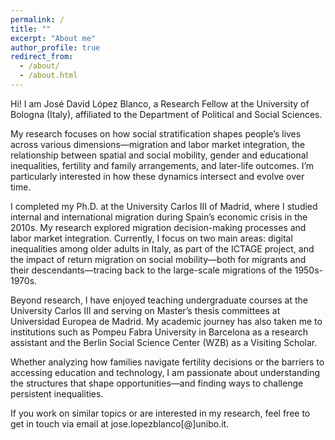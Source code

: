 ```yaml
---
permalink: /
title: ""
excerpt: "About me"
author_profile: true
redirect_from: 
  - /about/
  - /about.html
---
```



Hi!
I am José David López Blanco, a Research Fellow at the University of Bologna (Italy), affiliated to the Department of Political and Social Sciences.

My research focuses on how social stratification shapes people’s lives across various dimensions—migration and labor market integration, the relationship between spatial and social mobility, gender and educational inequalities, fertility and family arrangements, and later-life outcomes. I’m particularly interested in how these dynamics intersect and evolve over time.

I completed my Ph.D. at the University Carlos III of Madrid, where I studied internal and international migration during Spain’s economic crisis in the 2010s. My research explored migration decision-making processes and labor market integration. Currently, I focus on two main areas: digital inequalities among older adults in Italy, as part of the ICTAGE project, and the impact of return migration on social mobility—both for migrants and their descendants—tracing back to the large-scale migrations of the 1950s-1970s.

Beyond research, I have enjoyed teaching undergraduate courses at the University Carlos III and serving on Master’s thesis committees at Universidad Europea de Madrid. My academic journey has also taken me to institutions such as Pompeu Fabra University in Barcelona as a research assistant and the Berlin Social Science Center (WZB) as a Visiting Scholar.

Whether analyzing how families navigate fertility decisions or the barriers to accessing education and technology, I am passionate about understanding the structures that shape opportunities—and finding ways to challenge persistent inequalities.

If you work on similar topics or are interested in my research, feel free to get in touch via email at jose.lopezblanco[@]unibo.it.
